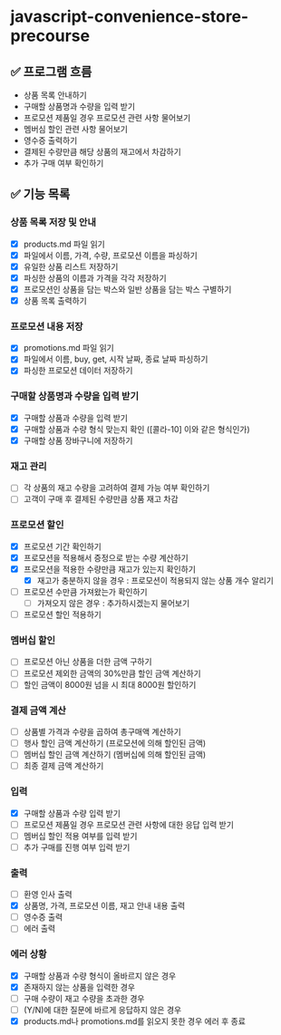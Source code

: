 # javascript-convenience-store-precourse

## ✅ 프로그램 흐름

- 상품 목록 안내하기
- 구매할 상품명과 수량을 입력 받기
- 프로모션 제품일 경우 프로모션 관련 사항 물어보기
- 멤버심 할인 관련 사항 물어보기
- 영수증 출력하기
- 결제된 수량만큼 해당 상품의 재고에서 차감하기
- 추가 구매 여부 확인하기

## ✅ 기능 목록

### 상품 목록 저장 및 안내

- [x] products.md 파일 읽기
- [x] 파일에서 이름, 가격, 수량, 프로모션 이름을 파싱하기
- [x] 유일한 상품 리스트 저장하기
- [x] 파싱한 상품의 이름과 가격을 각각 저장하기
- [x] 프로모션인 상품을 담는 박스와 일반 상품을 담는 박스 구별하기
- [x] 상품 목록 출력하기

### 프로모션 내용 저장

- [x] promotions.md 파일 읽기
- [x] 파일에서 이름, buy, get, 시작 날짜, 종료 날짜 파싱하기
- [x] 파싱한 프로모션 데이터 저장하기

### 구매할 상품명과 수량을 입력 받기

- [x] 구매할 상품과 수량을 입력 받기
- [x] 구매할 상품과 수량 형식 맞는지 확인 ([콜라-10] 이와 같은 형식인가)
- [x] 구매할 상품 장바구니에 저장하기

### 재고 관리

- [ ] 각 상품의 재고 수량을 고려하여 결제 가능 여부 확인하기
- [ ] 고객이 구매 후 결제된 수량만큼 상품 재고 차감

### 프로모션 할인

- [x] 프로모션 기간 확인하기
- [x] 프로모션을 적용해서 증정으로 받는 수량 계산하기
- [x] 프로모션을 적용한 수량만큼 재고가 있는지 확인하기
  - [x] 재고가 충분하지 않을 경우 : 프로모션이 적용되지 않는 상품 개수 알리기
- [ ] 프로모션 수만큼 가져왔는가 확인하기
  - [ ] 가져오지 않은 경우 : 추가하시겠는지 물어보기
- [ ] 프로모션 할인 적용하기

### 멤버십 할인

- [ ] 프로모션 아닌 상품을 더한 금액 구하기
- [ ] 프로모션 제외한 금액의 30%만큼 할인 금액 계산하기
- [ ] 할인 금액이 8000원 넘을 시 최대 8000원 할인하기

### 결제 금액 계산

- [ ] 상품별 가격과 수량을 곱하여 총구매액 계산하기
- [ ] 행사 할인 금액 계산하기 (프로모션에 의해 할인된 금액)
- [ ] 멤버십 할인 금액 계산하기 (멤버십에 의해 할인된 금액)
- [ ] 최종 결제 금액 계산하기

### 입력

- [x] 구매할 상품과 수량 입력 받기
- [ ] 프로모션 제품일 경우 프로모션 관련 사항에 대한 응답 입력 받기
- [ ] 멤버십 할인 적용 여부를 입력 받기
- [ ] 추가 구매를 진행 여부 입력 받기

### 출력

- [ ] 환영 인사 출력
- [x] 상품명, 가격, 프로모션 이름, 재고 안내 내용 출력
- [ ] 영수증 출력
- [ ] 에러 출력

### 에러 상황

- [x] 구매할 상품과 수량 형식이 올바르지 않은 경우
- [x] 존재하지 않는 상품을 입력한 경우
- [ ] 구매 수량이 재고 수량을 초과한 경우
- [ ] (Y/N)에 대한 질문에 바르게 응답하지 않은 경우
- [x] products.md나 promotions.md를 읽오지 못한 경우 에러 후 종료
